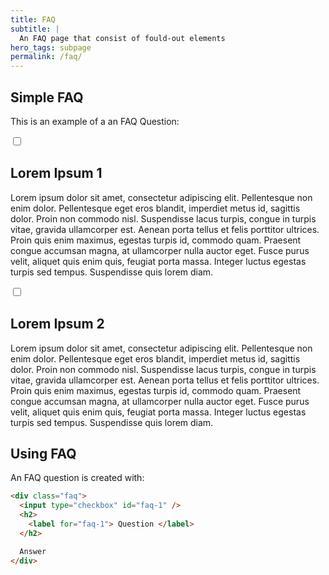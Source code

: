 ```yaml
---
title: FAQ
subtitle: |
  An FAQ page that consist of fould-out elements
hero_tags: subpage
permalink: /faq/
---
```


## Simple FAQ

This is an example of a an FAQ Question:

<div class="faq">
<input type="checkbox" id="faq-1">
<h2>
<label for="faq-1">
Lorem Ipsum 1
</label>
</h2>

Lorem ipsum dolor sit amet, consectetur adipiscing elit. Pellentesque non enim dolor. Pellentesque eget eros blandit, imperdiet metus id, sagittis dolor. Proin non commodo nisl. Suspendisse lacus turpis, congue in turpis vitae, gravida ullamcorper est. Aenean porta tellus et felis porttitor ultrices. Proin quis enim maximus, egestas turpis id, commodo quam. Praesent congue accumsan magna, at ullamcorper nulla auctor eget. Fusce purus velit, aliquet quis enim quis, feugiat porta massa. Integer luctus egestas turpis sed tempus. Suspendisse quis lorem diam.

</div>
<div class="faq">
<input type="checkbox" id="faq-2">
<h2>
<label for="faq-2">
Lorem Ipsum 2
</label>
</h2>

Lorem ipsum dolor sit amet, consectetur adipiscing elit. Pellentesque non enim dolor. Pellentesque eget eros blandit, imperdiet metus id, sagittis dolor. Proin non commodo nisl. Suspendisse lacus turpis, congue in turpis vitae, gravida ullamcorper est. Aenean porta tellus et felis porttitor ultrices. Proin quis enim maximus, egestas turpis id, commodo quam. Praesent congue accumsan magna, at ullamcorper nulla auctor eget. Fusce purus velit, aliquet quis enim quis, feugiat porta massa. Integer luctus egestas turpis sed tempus. Suspendisse quis lorem diam.

</div>

## Using FAQ

An FAQ question is created with:

```html
<div class="faq">
  <input type="checkbox" id="faq-1" />
  <h2>
    <label for="faq-1"> Question </label>
  </h2>

  Answer
</div>
```
